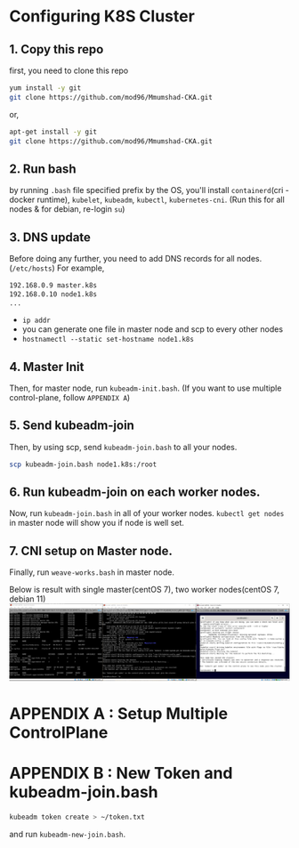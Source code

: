 # Configuring K8S Cluster

## 1. Copy this repo
first, you need to clone this repo
```bash
yum install -y git
git clone https://github.com/mod96/Mmumshad-CKA.git
```
or,
```bash
apt-get install -y git
git clone https://github.com/mod96/Mmumshad-CKA.git
```

## 2. Run bash
by running `.bash` file specified prefix by the OS, you'll install `containerd`(cri - docker runtime), `kubelet`, `kubeadm`, `kubectl`, `kubernetes-cni`. (Run this for all nodes & for debian, re-login `su`)

## 3. DNS update
Before doing any further, you need to add DNS records for all nodes. (`/etc/hosts`) For example,
```
192.168.0.9 master.k8s
192.168.0.10 node1.k8s
...
```
* `ip addr`
* you can generate one file in master node and scp to every other nodes
* `hostnamectl --static set-hostname node1.k8s`

## 4. Master Init
Then, for master node, run `kubeadm-init.bash`. (If you want to use multiple control-plane, follow `APPENDIX A`)

## 5. Send kubeadm-join
Then, by using scp, send `kubeadm-join.bash` to all your nodes.
```bash
scp kubeadm-join.bash node1.k8s:/root
```

## 6. Run kubeadm-join on each worker nodes.
Now, run `kubeadm-join.bash` in all of your worker nodes. `kubectl get nodes` in master node will show you if node is well set.

## 7. CNI setup on Master node.
Finally, run `weave-works.bash` in master node.

Below is result with single master(centOS 7), two worker nodes(centOS 7, debian 11)
![](../img/single-master.PNG)

# APPENDIX A : Setup Multiple ControlPlane

# APPENDIX B : New Token and kubeadm-join.bash
```bash
kubeadm token create > ~/token.txt
```
and run `kubeadm-new-join.bash`.
